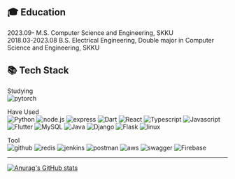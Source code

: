 
## 🎓 Education <br>
2023.09-        M.S.  Computer Science and Engineering, SKKU <br>
2018.03-2023.08 B.S.  Electrical Engineering, Double major in Computer Science and Engineering, SKKU <br>

## 📚 Tech Stack<br>
Studying<br>
![pytorch](https://img.shields.io/badge/pytorch-EE4C2C?style=for-the-badge&logo=pytorch&logoColor=white)

Have Used<br>
![Python](https://img.shields.io/badge/python-3776AB?style=for-the-badge&logo=python&logoColor=white) ![node.js](https://img.shields.io/badge/node.js-339933?style=for-the-badge&logo=node.js&logoColor=white) ![express](https://img.shields.io/badge/express-000000?style=for-the-badge&logo=express&logoColor=white) ![Dart](https://img.shields.io/badge/dart-0175C2?style=for-the-badge&logo=dart&logoColor=white) ![React](https://img.shields.io/badge/React-61DAFB?style=for-the-badge&logo=React&logoColor=black)  ![Typescript](https://img.shields.io/badge/Typescript-3178C6?style=for-the-badge&logo=Typescript&logoColor=white)   ![Javascript](https://img.shields.io/badge/Javascript-F7DF1E?style=for-the-badge&logo=Javascript&logoColor=black) ![Flutter](https://img.shields.io/badge/Flutter-02569B?style=for-the-badge&logo=Flutter&logoColor=white) 
![MySQL](https://img.shields.io/badge/MySQL-4479A1?style=for-the-badge&logo=MySQL&logoColor=white) ![Java](https://img.shields.io/badge/Java-007396?style=for-the-badge&logo=java11&logoColor=white) ![Django](https://img.shields.io/badge/django-092E20?style=for-the-badge&logo=django&logoColor=white) ![Flask](https://img.shields.io/badge/flask-000000?style=for-the-badge&logo=flask&logoColor=white) ![linux](https://img.shields.io/badge/linux-FCC624?style=for-the-badge&logo=linux&logoColor=black) 

Tool<br>
![github](https://img.shields.io/badge/github-181717?style=for-the-badge&logo=github&logoColor=white) ![redis](https://img.shields.io/badge/redis-DC382D?style=for-the-badge&logo=redis&logoColor=white) ![jenkins](https://img.shields.io/badge/jenkins-D24939?style=for-the-badge&logo=jenkins&logoColor=white) ![postman](https://img.shields.io/badge/postman-FF6C37?style=for-the-badge&logo=postman&logoColor=white) ![aws](https://img.shields.io/badge/aws-232F3E?style=for-the-badge&logo=amazon%20aws&logoColor=white) ![swagger](https://img.shields.io/badge/swagger-85EA2D?style=for-the-badge&logo=swagger&logoColor=black) ![Firebase](https://img.shields.io/badge/Firebase-FFCA28?style=for-the-badge&logo=Firebase&logoColor=black)

* * *
[![Anurag's GitHub stats](https://github-readme-stats.vercel.app/api?username=bw-99&hide_title=true&show_icons=true&include_all_commits=true&disable_animations=true&theme=vue&count_private=true)](https://github.com/anuraghazra/github-readme-stats)
</div>
